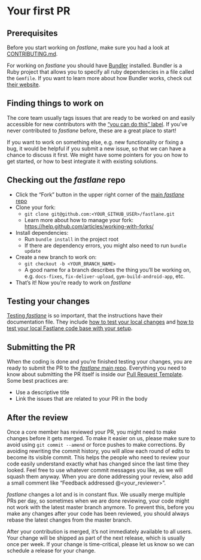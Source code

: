 # Your first PR

## Prerequisites

Before you start working on _fastlane_, make sure you had a look at [CONTRIBUTING.md](CONTRIBUTING.md).

For working on _fastlane_ you should have [Bundler][bundler] installed. Bundler is a Ruby project that allows you to specify all ruby dependencies in a file called the `Gemfile`. If you want to learn more about how Bundler works, check out [their website][bundler help].

## Finding things to work on

The core team usually tags issues that are ready to be worked on and easily accessible for new contributors with the [“you can do this” label][you can do this]. If you’ve never contributed to _fastlane_ before, these are a great place to start!

If you want to work on something else, e.g. new functionality or fixing a bug, it would be helpful if you submit a new issue, so that we can have a chance to discuss it first. We might have some pointers for you on how to get started, or how to best integrate it with existing solutions.

## Checking out the _fastlane_ repo

- Click the “Fork” button in the upper right corner of the [main _fastlane_ repo][fastlane repo]
- Clone your fork:
  - `git clone git@github.com:<YOUR_GITHUB_USER>/fastlane.git`
  - Learn more about how to manage your fork: https://help.github.com/articles/working-with-forks/
- Install dependencies:
  - Run `bundle install` in the project root
  - If there are dependency errors, you might also need to run `bundle update`
- Create a new branch to work on:
  - `git checkout -b <YOUR_BRANCH_NAME>`
  - A good name for a branch describes the thing you’ll be working on, e.g. `docs-fixes`, `fix-deliver-upload`, `gym-build-android-app`, etc.
- That’s it! Now you’re ready to work on _fastlane_

## Testing your changes

[Testing _fastlane_](Testing.md) is so important, that the instructions have their documentation file. They include [how to test your local changes](Testing.md#testing-your-local-changes) and [how to test your local Fastlane code base with your setup](Testing.md#test-your-local-Fastlane-code-base-with-your-setup).

## Submitting the PR

When the coding is done and you’re finished testing your changes, you are ready to submit the PR to the [_fastlane_ main repo][fastlane repo]. Everything you need to know about submitting the PR itself is inside our [Pull Request Template][pr template]. Some best practices are:

- Use a descriptive title
- Link the issues that are related to your PR in the body

## After the review

Once a core member has reviewed your PR, you might need to make changes before it gets merged. To make it easier on us, please make sure to avoid using `git commit --amend` or force pushes to make corrections. By avoiding rewriting the commit history, you will allow each round of edits to become its visible commit. This helps the people who need to review your code easily understand exactly what has changed since the last time they looked. Feel free to use whatever commit messages you like, as we will squash them anyway. When you are done addressing your review, also add a small comment like “Feedback addressed @<your_reviewer>”.

_fastlane_ changes a lot and is in constant flux. We usually merge multiple PRs per day, so sometimes when we are done reviewing, your code might not work with the latest master branch anymore. To prevent this, before you make any changes after your code has been reviewed, you should always rebase the latest changes from the master branch.

After your contribution is merged, it’s not immediately available to all users. Your change will be shipped as part of the next release, which is usually once per week. If your change is time-critical, please let us know so we can schedule a release for your change.

<!-- Links -->
[you can do this]: https://github.com/fastlane/fastlane/issues?utf8=%E2%9C%93&q=is%3Aopen+is%3Aissue+label%3A%22complexity%3A+you+can+do+this%22+
[fastlane repo]: https://github.com/fastlane/fastlane
[pr template]: .github/PULL_REQUEST_TEMPLATE.md
[bundler]: https://bundler.io
[bundler help]: https://bundler.io/v1.12/#getting-started
